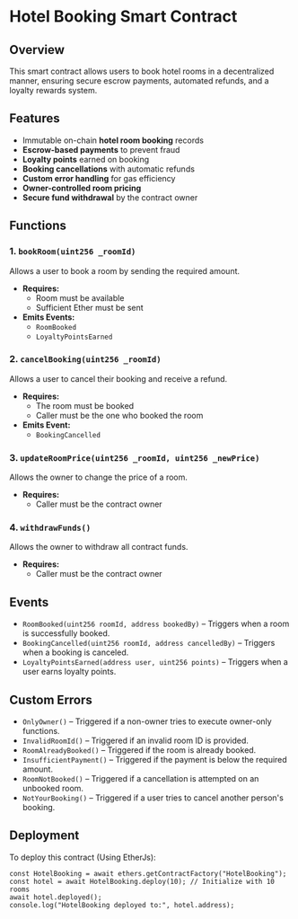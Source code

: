 # Hotel Booking Smart Contract

## Overview

This smart contract allows users to book hotel rooms in a decentralized manner, ensuring secure escrow payments, automated refunds, and a loyalty rewards system.

## Features

- Immutable on-chain **hotel room booking** records
- **Escrow-based payments** to prevent fraud
- **Loyalty points** earned on booking
- **Booking cancellations** with automatic refunds
- **Custom error handling** for gas efficiency
- **Owner-controlled room pricing**
- **Secure fund withdrawal** by the contract owner

## Functions

### 1. `bookRoom(uint256 _roomId)`

Allows a user to book a room by sending the required amount.

- **Requires:**
  - Room must be available
  - Sufficient Ether must be sent
- **Emits Events:**
  - `RoomBooked`
  - `LoyaltyPointsEarned`

### 2. `cancelBooking(uint256 _roomId)`

Allows a user to cancel their booking and receive a refund.

- **Requires:**
  - The room must be booked
  - Caller must be the one who booked the room
- **Emits Event:**
  - `BookingCancelled`

### 3. `updateRoomPrice(uint256 _roomId, uint256 _newPrice)`

Allows the owner to change the price of a room.

- **Requires:**
  - Caller must be the contract owner

### 4. `withdrawFunds()`

Allows the owner to withdraw all contract funds.

- **Requires:**
  - Caller must be the contract owner

## Events

- `RoomBooked(uint256 roomId, address bookedBy)` – Triggers when a room is successfully booked.
- `BookingCancelled(uint256 roomId, address cancelledBy)` – Triggers when a booking is canceled.
- `LoyaltyPointsEarned(address user, uint256 points)` – Triggers when a user earns loyalty points.

## Custom Errors

- `OnlyOwner()` – Triggered if a non-owner tries to execute owner-only functions.
- `InvalidRoomId()` – Triggered if an invalid room ID is provided.
- `RoomAlreadyBooked()` – Triggered if the room is already booked.
- `InsufficientPayment()` – Triggered if the payment is below the required amount.
- `RoomNotBooked()` – Triggered if a cancellation is attempted on an unbooked room.
- `NotYourBooking()` – Triggered if a user tries to cancel another person's booking.

## Deployment

To deploy this contract (Using EtherJs):

```solidity
const HotelBooking = await ethers.getContractFactory("HotelBooking");
const hotel = await HotelBooking.deploy(10); // Initialize with 10 rooms
await hotel.deployed();
console.log("HotelBooking deployed to:", hotel.address);
```
